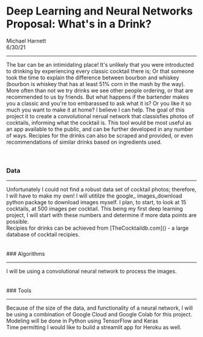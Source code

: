 # Deep Learning and Neural Networks Proposal: What's in a Drink?
Michael Harnett <br>
6/30/21
<HR></HR>

The bar can be an intimidating place! It's unlikely that you were introducted to drinking by experiencing every classic cocktail there is; Or that someone took the time to explain the difference between bourbon and whiskey (bourbon is whiskey that has at least 51% corn in the mash by the way). More often than not we try drinks we see other people ordering, or that are recommended to us by friends. But what happens if the bartender makes you a classic and you're too embarassed to ask what it is? Or you like it so much you want to make it at home? I believe I can help. The goal of this project it to create a convolutional nerual network that classisfies photos of cocktails, informing what the cocktail is. This tool would be most useful as an app available to the public, and can be further developed in any number of ways. Recipies for the drinks can also be scraped and provided, or even recommendations of similar drinks based on ingredients used. 
<br>
<br>
<br>
### Data
<hr></hr>
Unfortunately I could not find a robust data set of cocktail photos; therefore, I will have to make my own! I will utitilze the google_ images_download python package to download images myself. I plan, to start, to look at 15 cocktails, at 500 images per cocktail. This being my first deep learning project, I will start with these numbers and determine if more data points are possible. 
<br>
Recipies for drinks can be achieved from [TheCocktaildb.com]() - a large database of cocktail recipies. 
<br>
<br>


<br>
### Algorithms
<hr></hr>
I will be using a convolutional neural network to process the images. 
<br>
<br>
<br>
### Tools
<hr></hr>
Because of the size of the data, and functionality of a neural network, I will be using a combination of Google Cloud and Google Colab for this project. <br>
Modeling will be done in Python using TensorFlow and Keras <br>
Time permitting I would like to build a streamlit app for Heroku as well.
